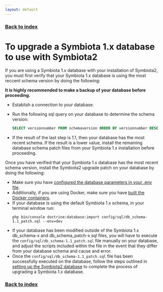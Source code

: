 ```yaml
---
layout: default
---
```


### [Back to index](./index.html)

# To upgrade a Symbiota 1.x database to use with Symbiota2

If you are using a Symbiota 1.x database with your installation of Symbiota2, you must first verify that your 
Symbiota 1.x database is using the most reccent schema version by doing the following:

**It is highly recommended to make a backup of your database before proceeding.**

- Establish a connection to your database.
- Run the following sql query on your database to determine the schema version:
    ```sql
    SELECT versionnumber FROM schemaversion ORDER BY versionnumber DESC LIMIT 1
    ```

- If the result of the last step is 1.1, then your database has the most recent schema. If the result is a lower value, 
    install the remaining database schema patch files from your Symbiota 1.x installation before proceeding.

Once you have verified that your Symbiota 1.x database has the most recent schema version, install the Symbiota2 upgrade 
patch on your database by doing the following:

- Make sure you have [configured the database parameters in your .env file](./configure_env_file_database.html).
- Additionally, if you are using Docker, make sure you have [built the Docker containers](./build_docker_setup.html).
- If your database is using the default Symbiota 1.x schema, in your terminal window run:
    ``` 
    php bin/console doctrine:database:import config/sql/db_schema-1.1_patch.sql --env=dev
    ```
- If your database has been modified outside of the Symbiota 1.x db_schema-x and db_schema_patch-x sql files, you will
    have to execute the `config/sql/db_schema-1.1_patch.sql` file manually on your database, and adjust the scripts
    included within the file in the event that they differ from your database schema and cause and error.
- Once the `config/sql/db_schema-1.1_patch.sql` file has been successfully executed on the database, follow the steps outlined 
    in [setting up the Symbiota2 database](./setup_symbiota2_database.html) to complete the process of upgrading a Symbiota 1.x database.
### [Back to index](./index.html)
